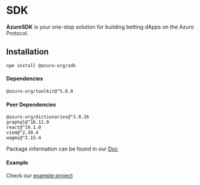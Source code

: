# SDK

**AzuroSDK** is your one-stop solution for building betting dApps on the Azuro Protocol.

## Installation

```
npm install @azuro-org/sdk
```

#### Dependencies

```
@azuro-org/toolkit@^5.0.0
```

#### Peer Dependencies

```
@azuro-org/dictionaries@^3.0.26
graphql@^16.11.0
react@^19.1.0
viem@^2.30.4
wagmi@^2.15.4
```

Package information can be found in our [Doc](https://gem.azuro.org/sdk/overview)

#### Example
Check our [example project](https://github.com/Azuro-protocol/example-app)
